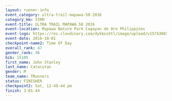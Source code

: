 ```yaml
---
layout: runner-info 
event_category: ultra-trail-mapawa-50-2016 
category_km: 15KM 
event-title: ULTRA TRAIL MAPAWA 50 2016 
event-location: Mapawa Nature Park Cagayan de Oro Philippines 
event-logo: https://res.cloudinary.com/dykbosktl/image/upload/v1574386563/Logo/image-asset_plfjxn.jpg 
event-date: 2016-10-01 
checkpoint-name2: Time Of Day 
overall_rank: 47
gender_rank: 36
bib: 15105
first_name: John Stanley
last_name: Catacutan
gender: M
team_name: TRunners
status: FINISHER
checkpoint2: Sat, 12-49-44 pm
finish: 3-01-44
---
```


